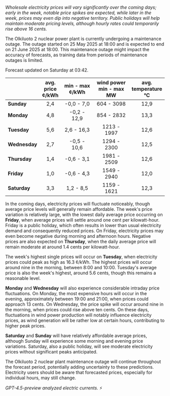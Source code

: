 *Wholesale electricity prices will vary significantly over the coming days; early in the week, notable price spikes are expected, while later in the week, prices may even dip into negative territory. Public holidays will help maintain moderate pricing levels, although hourly rates could temporarily rise above 16 cents.*

The Olkiluoto 2 nuclear power plant is currently undergoing a maintenance outage. The outage started on 25 May 2025 at 18:00 and is expected to end on 21 June 2025 at 18:00. This maintenance outage might impact the accuracy of forecasts, as training data from periods of maintenance outages is limited.

Forecast updated on Saturday at 03:42.

|              | avg.<br>price<br>¢/kWh | min - max<br>¢/kWh | wind power<br>min - max<br>MW | avg.<br>temperature<br>°C |
|:-------------|:----------------------:|:------------------:|:-----------------------------:|:-------------------------:|
| **Sunday**   |          2,4           |    -0,0 - 7,0      |          604 - 3098           |           12,9            |
| **Monday**   |          4,8           |   -0,2 - 12,9      |          854 - 2832           |           13,3            |
| **Tuesday**  |          5,6           |    2,6 - 16,3      |         1213 - 1997           |           12,6            |
| **Wednesday**|          2,7           |   -0,5 - 10,6      |         1294 - 2300           |           12,5            |
| **Thursday** |          1,4           |   -0,6 - 3,1       |         1981 - 2509           |           12,6            |
| **Friday**   |          1,0           |   -0,6 - 4,3       |         1549 - 2940           |           12,0            |
| **Saturday** |          3,3           |    1,2 - 8,5       |         1159 - 1621           |           12,3            |

In the coming days, electricity prices will fluctuate noticeably, though average price levels will generally remain affordable. The week's price variation is relatively large, with the lowest daily average price occurring on **Friday**, when average prices will settle around one cent per kilowatt-hour. Friday is a public holiday, which often results in lower than usual electricity demand and consequently reduced prices. On Friday, electricity prices may even become negative during morning and afternoon hours. Negative prices are also expected on **Thursday**, when the daily average price will remain moderate at around 1.4 cents per kilowatt-hour.

The week's highest single prices will occur on **Tuesday**, when electricity prices could peak as high as 16.3 ¢/kWh. The highest prices will occur around nine in the morning, between 8:00 and 10:00. Tuesday's average price is also the week's highest, around 5.6 cents, though this remains a reasonable level.

**Monday** and **Wednesday** will also experience considerable intraday price fluctuations. On Monday, the most expensive hours will occur in the evening, approximately between 19:00 and 21:00, when prices could approach 13 cents. On Wednesday, the price spike will occur around nine in the morning, when prices could rise above ten cents. On these days, fluctuations in wind power production will notably influence electricity prices, as wind generation will be rather low at certain hours, contributing to higher peak prices.

**Saturday** and **Sunday** will have relatively affordable average prices, although Sunday will experience some morning and evening price variations. Saturday, also a public holiday, will see moderate electricity prices without significant peaks anticipated.

The Olkiluoto 2 nuclear plant maintenance outage will continue throughout the forecast period, potentially adding uncertainty to these predictions. Electricity users should be aware that forecasted prices, especially for individual hours, may still change.

*GPT-4.5-preview analyzed electric currents.* ⚡
